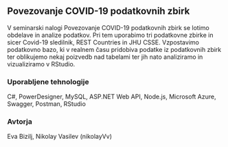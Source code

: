 ## Povezovanje COVID-19 podatkovnih zbirk

V seminarski nalogi Povezovanje COVID-19 podatkovnih zbirk se lotimo obdelave in analize podatkov. Pri tem uporabimo tri podatkovne zbirke in sicer Covid-19 sledilnik, REST Countries in JHU CSSE. Vzpostavimo podatkovno bazo, ki v realnem času pridobiva podatke iz podatkovnih zbirk ter oblikujemo nekaj poizvedb nad tabelami ter jih nato analiziramo in vizualiziramo v RStudio.

### Uporabljene tehnologije
C#, PowerDesigner, MySQL, ASP.NET Web API, Node.js, Microsoft Azure, Swagger, Postman, RStudio
 
### Avtorja
Eva Bizilj, Nikolay Vasilev (nikolayVv)
